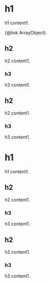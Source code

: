 # h1

h1 content1.

{@link ArrayObject}

## h2

h2 content1.

### h3

h3 content1.

## h2

h2 content1.

### h3

h3 content1.

# h1

h1 content1.

## h2

h2 content1.

### h3

h3 content1.

## h2

h2 content1.

### h3

h3 content1.
